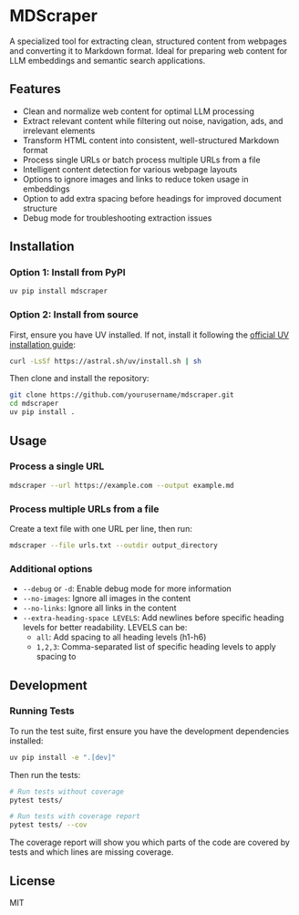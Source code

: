 # MDScraper

A specialized tool for extracting clean, structured content from webpages and converting it to Markdown format. Ideal for preparing web content for LLM embeddings and semantic search applications.

## Features

- Clean and normalize web content for optimal LLM processing
- Extract relevant content while filtering out noise, navigation, ads, and irrelevant elements
- Transform HTML content into consistent, well-structured Markdown format
- Process single URLs or batch process multiple URLs from a file
- Intelligent content detection for various webpage layouts
- Options to ignore images and links to reduce token usage in embeddings
- Option to add extra spacing before headings for improved document structure
- Debug mode for troubleshooting extraction issues

## Installation

### Option 1: Install from PyPI

```bash
uv pip install mdscraper
```

### Option 2: Install from source

First, ensure you have UV installed. If not, install it following the [official UV installation guide](https://github.com/astral-sh/uv):

```bash
curl -LsSf https://astral.sh/uv/install.sh | sh
```

Then clone and install the repository:

```bash
git clone https://github.com/yourusername/mdscraper.git
cd mdscraper
uv pip install .
```

## Usage

### Process a single URL

```bash
mdscraper --url https://example.com --output example.md
```

### Process multiple URLs from a file

Create a text file with one URL per line, then run:

```bash
mdscraper --file urls.txt --outdir output_directory
```

### Additional options

- `--debug` or `-d`: Enable debug mode for more information
- `--no-images`: Ignore all images in the content
- `--no-links`: Ignore all links in the content
- `--extra-heading-space LEVELS`: Add newlines before specific heading levels for better readability. LEVELS can be:
  - `all`: Add spacing to all heading levels (h1-h6)
  - `1,2,3`: Comma-separated list of specific heading levels to apply spacing to

## Development

### Running Tests

To run the test suite, first ensure you have the development dependencies installed:

```bash
uv pip install -e ".[dev]"
```

Then run the tests:

```bash
# Run tests without coverage
pytest tests/

# Run tests with coverage report
pytest tests/ --cov
```

The coverage report will show you which parts of the code are covered by tests and which lines are missing coverage.

## License

MIT
